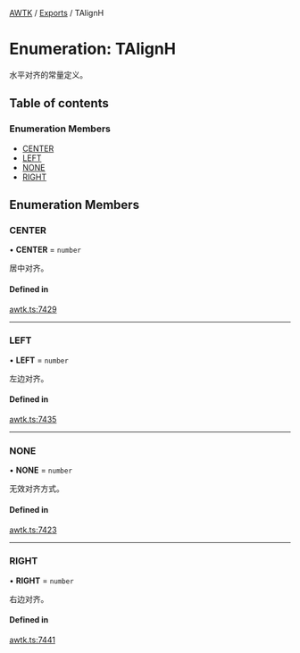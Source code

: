 [AWTK](../README.md) / [Exports](../modules.md) / TAlignH

# Enumeration: TAlignH

水平对齐的常量定义。

## Table of contents

### Enumeration Members

- [CENTER](TAlignH.md#center)
- [LEFT](TAlignH.md#left)
- [NONE](TAlignH.md#none)
- [RIGHT](TAlignH.md#right)

## Enumeration Members

### CENTER

• **CENTER** = `number`

居中对齐。

#### Defined in

[awtk.ts:7429](https://github.com/zlgopen/awtk-binding/blob/527f1f8/tools/code_gen/js/output/awtk.ts#L7429)

___

### LEFT

• **LEFT** = `number`

左边对齐。

#### Defined in

[awtk.ts:7435](https://github.com/zlgopen/awtk-binding/blob/527f1f8/tools/code_gen/js/output/awtk.ts#L7435)

___

### NONE

• **NONE** = `number`

无效对齐方式。

#### Defined in

[awtk.ts:7423](https://github.com/zlgopen/awtk-binding/blob/527f1f8/tools/code_gen/js/output/awtk.ts#L7423)

___

### RIGHT

• **RIGHT** = `number`

右边对齐。

#### Defined in

[awtk.ts:7441](https://github.com/zlgopen/awtk-binding/blob/527f1f8/tools/code_gen/js/output/awtk.ts#L7441)
